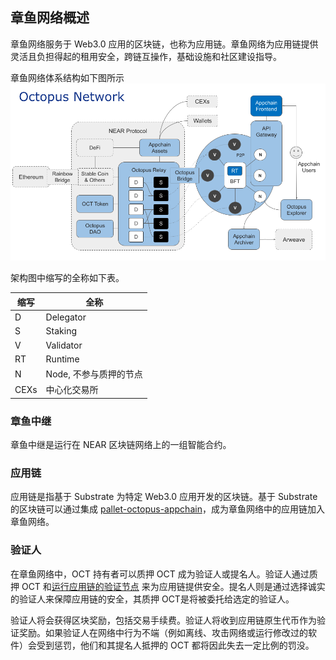 ## 章鱼网络概述

章鱼网络服务于 Web3.0 应用的区块链，也称为应用链。章鱼网络为应用链提供灵活且负担得起的租用安全，跨链互操作，基础设施和社区建设指导。

章鱼网络体系结构如下图所示
![章鱼网络体系结构](../en/general/Octopus_Architecture.png)

架构图中缩写的全称如下表。

| 缩写 | 全称  |
|------|------|
| D | Delegator |
| S | Staking |
| V | Validator |
| RT | Runtime |
| N | Node, 不参与质押的节点 | 
| CEXs | 中心化交易所 | 
### 章鱼中继

章鱼中继是运行在 NEAR 区块链网络上的一组智能合约。

### 应用链

应用链是指基于 Substrate 为特定 Web3.0 应用开发的区块链。基于 Substrate 的区块链可以通过集成 [pallet-octopus-appchain](https://github.com/octopus-network/pallet-octopus-appchain)，成为章鱼网络中的应用链加入章鱼网络。

### 验证人

在章鱼网络中，OCT 持有者可以质押 OCT 成为验证人或提名人。验证人通过质押 OCT 和[运行应用链的验证节点](../maintain/validator-guide.md) 来为应用链提供安全。提名人则是通过选择诚实的验证人来保障应用链的安全，其质押 OCT是将被委托给选定的验证人。

验证人将会获得区块奖励，包括交易手续费。验证人将收到应用链原生代币作为验证奖励。如果验证人在网络中行为不端（例如离线、攻击网络或运行修改过的软件）会受到惩罚，他们和其提名人抵押的 OCT 都将因此失去一定比例的罚没。
